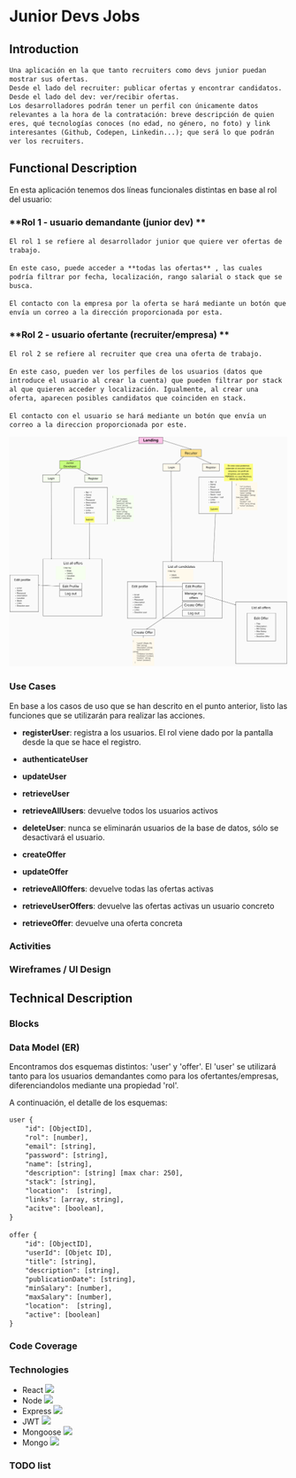 # Junior Devs Jobs

## Introduction
    Una aplicación en la que tanto recruiters como devs junior puedan mostrar sus ofertas. 
    Desde el lado del recruiter: publicar ofertas y encontrar candidatos.
    Desde el lado del dev: ver/recibir ofertas.
    Los desarrolladores podrán tener un perfil con únicamente datos relevantes a la hora de la contratación: breve descripción de quien eres, qué tecnologías conoces (no edad, no género, no foto) y link interesantes (Github, Codepen, Linkedin...); que será lo que podrán ver los recruiters.

## Functional Description
En esta aplicación tenemos dos líneas funcionales distintas en base al rol del usuario:


###  **Rol 1 - usuario demandante (junior dev) **

    El rol 1 se refiere al desarrollador junior que quiere ver ofertas de trabajo.

    En este caso, puede acceder a **todas las ofertas** , las cuales podría filtrar por fecha, localización, rango salarial o stack que se busca.

    El contacto con la empresa por la oferta se hará mediante un botón que envía un correo a la dirección proporcionada por esta.

###  **Rol 2 - usuario ofertante (recruiter/empresa) **

    El rol 2 se refiere al recruiter que crea una oferta de trabajo.

    En este caso, pueden ver los perfiles de los usuarios (datos que introduce el usuario al crear la cuenta) que pueden filtrar por stack al que quieren acceder y localización. Igualmente, al crear una oferta, aparecen posibles candidatos que coinciden en stack.

    El contacto con el usuario se hará mediante un botón que envía un correo a la direccion proporcionada por este.

![](images/app-flow.png)

### Use Cases
En base a los casos de uso que se han descrito en el punto anterior, listo las funciones que se utilizarán para realizar las acciones.
- **registerUser**: registra a los usuarios. El rol viene dado por la pantalla desde la que se hace el registro.

- **authenticateUser**

- **updateUser**

- **retrieveUser**

- **retrieveAllUsers**: devuelve todos los usuarios activos

- **deleteUser**: nunca se eliminarán usuarios de la base de datos, sólo se desactivará el usuario.

- **createOffer**

- **updateOffer**

- **retrieveAllOffers**: devuelve todas las ofertas activas

- **retrieveUserOffers**: devuelve las ofertas activas un usuario concreto

- **retrieveOffer**: devuelve una oferta concreta


### Activities


### Wireframes / UI Design

## Technical Description

### Blocks

### Data Model (ER)

Encontramos dos esquemas distintos: 'user' y 'offer'. El 'user' se utilizará tanto para los usuarios demandantes como para los ofertantes/empresas, diferenciandolos mediante una propiedad 'rol'.

A continuación, el detalle de los esquemas:

    user {
        "id": [ObjectID],
        "rol": [number],
        "email": [string],
        "password": [string],
        "name": [string],
        "description": [string] [max char: 250],
        "stack": [string],
        "location":  [string],
        "links": [array, string],
        "acitve": [boolean],
    }

    offer {
        "id": [ObjectID],
        "userId": [Objetc ID],
        "title": [string],
        "description": [string],
        "publicationDate": [string],
        "minSalary": [number],
        "maxSalary": [number],
        "location":  [string],
        "active": [boolean]
    }


### Code Coverage

### Technologies

- React ![](https://reactjs.org/favicon.ico)
- Node ![](https://nodejs.org/static/images/favicons/favicon.ico)
- Express ![](https://expressjs.com/images/favicon.png)
- JWT ![](https://jwt.io/img/favicon/apple-icon-60x60.png)
- Mongoose ![](https://mongoosejs.com/docs/images/favicon/apple-icon-60x60.png)
- Mongo ![](https://www.mongodb.com/favicon.ico)

### TODO list
